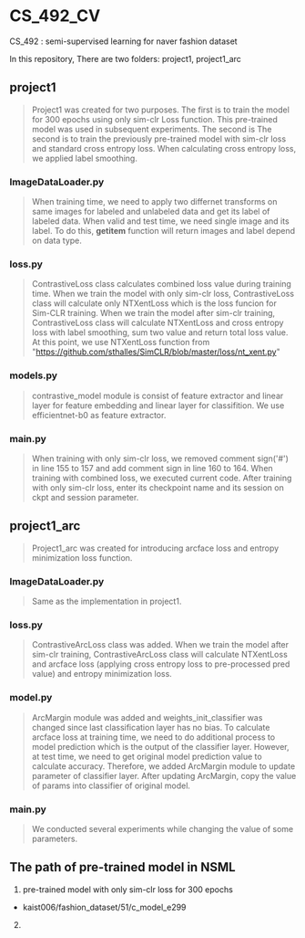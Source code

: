 # CS_492_CV
CS_492 : semi-supervised learning for naver fashion dataset

In this repository, There are two folders: project1, project1_arc

## project1
> Project1 was created for two purposes. The first is to train the model for 300 epochs using only sim-clr Loss function. This pre-trained model was used in subsequent experiments. The second is The second is to train the previously pre-trained model with sim-clr loss and standard cross entropy loss. When calculating cross entropy loss, we applied label smoothing.

### ImageDataLoader.py
> When training time, we need to apply two differnet transforms on same images for labeled and unlabeled data and get its label of labeled data. When valid and test time, we need single image and its label. To do this, __getitem__ function will return images and label depend on data type. 

### loss.py
> ContrastiveLoss class calculates combined loss value during training time. When we train the model with only sim-clr loss, ContrastiveLoss class will calculate only NTXentLoss which is the loss funcion for Sim-CLR training. When we train the model after sim-clr training, ContrastiveLoss class will calculate NTXentLoss and cross entropy loss with label smoothing, sum two value and return total loss value. At this point, we use NTXentLoss function from "https://github.com/sthalles/SimCLR/blob/master/loss/nt_xent.py"

### models.py
> contrastive_model module is consist of feature extractor and linear layer for feature embedding and linear layer for classifition. We use efficientnet-b0 as feature extractor.

### main.py
> When training with only sim-clr loss, we removed comment sign('#') in line 155 to 157 and add comment sign in line 160 to 164. When training with combined loss, we executed current code. After training with only sim-clr loss, enter its checkpoint name and its session on ckpt and session parameter.


## project1_arc
> Project1_arc was created for introducing arcface loss and entropy minimization loss function.

### ImageDataLoader.py
> Same as the implementation in project1.

### loss.py
> ContrastiveArcLoss class was added. When we train the model after sim-clr training, ContrastiveArcLoss class will calculate NTXentLoss and arcface loss (applying cross entropy loss to pre-processed pred value) and entropy minimization loss.

### model.py
> ArcMargin module was added and weights_init_classifier was changed since last classification layer has no bias. To calculate arcface loss at training time, we need to do additional process to model prediction which is the output of the classifier layer. However, at test time, we need to get original model prediction value to calculate accuracy. Therefore, we added ArcMargin module to update parameter of classifier layer. After updating ArcMargin, copy the value of params into classifier of original model.

### main.py
> We conducted several experiments while changing the value of some parameters.


## The path of pre-trained model in NSML
1. pre-trained model with only sim-clr loss for 300 epochs
  - kaist006/fashion_dataset/51/c_model_e299
  
2. 
